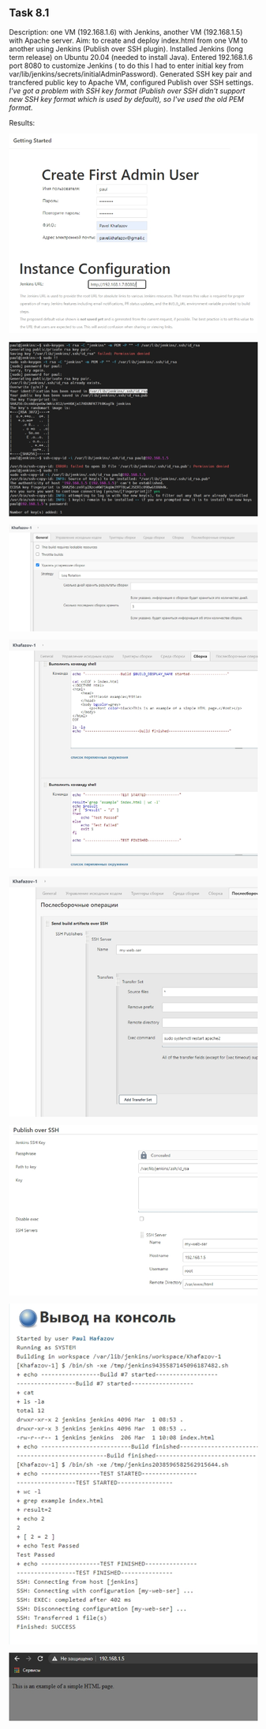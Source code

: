 ## Task 8.1

Description: one VM (192.168.1.6) with Jenkins, another VM (192.168.1.5) with Apache server. Aim: to create and deploy index.html from one VM to another using Jenkins (Publish over SSH plugin).
Installed Jenkins (long term release) on Ubuntu 20.04 (needed to install Java). Entered 192.168.1.6 port 8080 to customize Jenkins ( to do this I had to enter initial key from var/lib/jenkins/secrets/initialAdminPassword). Generated SSH key pair and trancfered public key to Apache VM, configured Publish over SSH settings. _I've got a problem with SSH key format (Publish over SSH didn't support new SSH key format which is used by default), so I've used the old PEM format._ 

Results:

![Image0](screenshots/0.jpg "0")

![Image0](screenshots/1.jpg "1")

![Image0](screenshots/2.jpg "2")

![Image0](screenshots/3.jpg "3")

![Image0](screenshots/4.jpg "4")

![Image0](screenshots/41.jpg "41")

![Image0](screenshots/5.jpg "5")

![Image0](screenshots/6.jpg "6")
